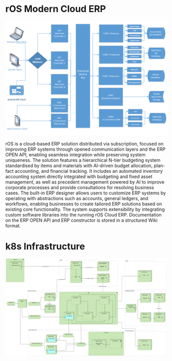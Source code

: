 # rOS Modern Cloud ERP
<img border="0" src="https://github.com/vadimprogsource/rOS/blob/main/erp.png">

rOS is a cloud-based ERP solution distributed via subscription, focused on improving ERP systems through opened communication layers and the ERP OPEN API, enabling seamless integration while preserving system uniqueness. The solution features a hierarchical N-tier budgeting system standardised by items and materials with AI-driven budget allocation, plan-fact accounting, and financial tracking. It includes an automated inventory accounting system directly integrated with budgeting and fixed asset management, as well as precedent management powered by AI to improve corporate processes and provide consultations for resolving business cases. The built-in ERP designer allows users to customize ERP systems by operating with abstractions such as accounts, general ledgers, and workflows, enabling businesses to create tailored ERP solutions based on existing core functionality. The system supports extensibility by integrating custom software libraries into the running rOS Cloud ERP. Documentation on the ERP OPEN API and ERP constructor is stored in a structured Wiki format.


# k8s Infrastructure
<img border="0" src="https://github.com/vadimprogsource/rOS/blob/main/ros.png">
